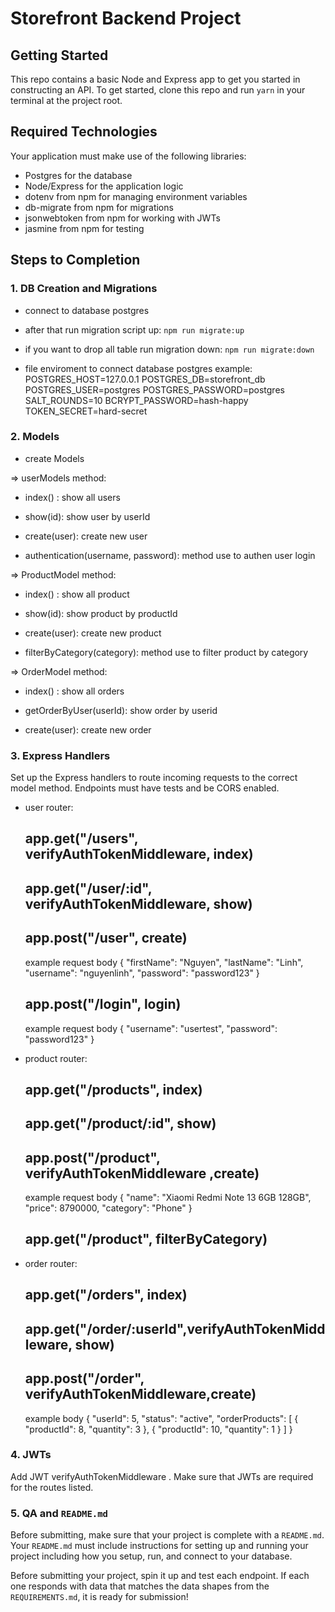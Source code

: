 # Storefront Backend Project

## Getting Started

This repo contains a basic Node and Express app to get you started in constructing an API. To get started, clone this repo and run `yarn` in your terminal at the project root.

## Required Technologies
Your application must make use of the following libraries:
- Postgres for the database
- Node/Express for the application logic
- dotenv from npm for managing environment variables
- db-migrate from npm for migrations
- jsonwebtoken from npm for working with JWTs
- jasmine from npm for testing

## Steps to Completion

### 1. DB Creation and Migrations
- connect to database postgres

- after that run migration script up: 
    `npm run migrate:up`

- if you want to drop all table run migration down:
    `npm run migrate:down`

- file enviroment to connect database postgres example:
    POSTGRES_HOST=127.0.0.1
    POSTGRES_DB=storefront_db
    POSTGRES_USER=postgres
    POSTGRES_PASSWORD=postgres
    SALT_ROUNDS=10
    BCRYPT_PASSWORD=hash-happy
    TOKEN_SECRET=hard-secret

### 2. Models

- create Models

=> userModels method:

 - index() : show all users

 - show(id): show user by userId

 - create(user): create new user

 - authentication(username, password): method use to authen user login

=> ProductModel method:

 - index() : show all product

 - show(id): show product by productId

 - create(user): create new product

 - filterByCategory(category): method use to filter product by category

 => OrderModel method:
 
 - index() : show all orders

 - getOrderByUser(userId): show order by userid

 - create(user): create new order

### 3. Express Handlers

Set up the Express handlers to route incoming requests to the correct model method. Endpoints must have tests and be CORS enabled. 

- user router:

    ## app.get("/users", verifyAuthTokenMiddleware, index)

    ## app.get("/user/:id", verifyAuthTokenMiddleware, show)

    ## app.post("/user", create)
    example request body 
    {
        "firstName": "Nguyen",
        "lastName": "Linh",
        "username": "nguyenlinh",
        "password": "password123"
    }

    ## app.post("/login", login)
    example request body 
    {
        "username": "usertest",
        "password": "password123"
    }

- product router:

    ## app.get("/products", index)

    ## app.get("/product/:id", show)

    ## app.post("/product", verifyAuthTokenMiddleware ,create)
    example request body 
    {
        "name": "Xiaomi Redmi Note 13 6GB 128GB",
        "price": 8790000,
        "category": "Phone"
    }

    ## app.get("/product", filterByCategory)

- order router:

    ## app.get("/orders", index)

    ## app.get("/order/:userId",verifyAuthTokenMiddleware, show)


    ## app.post("/order", verifyAuthTokenMiddleware,create)
    example body
        {
            "userId": 5,
            "status": "active",
            "orderProducts": [
                {
                    "productId": 8,
                    "quantity": 3
                },
                {
                    "productId": 10,
                    "quantity": 1
                }
            ]
        }

### 4. JWTs

Add JWT verifyAuthTokenMiddleware . Make sure that JWTs are required for the routes listed.

### 5. QA and `README.md`

Before submitting, make sure that your project is complete with a `README.md`. Your `README.md` must include instructions for setting up and running your project including how you setup, run, and connect to your database. 

Before submitting your project, spin it up and test each endpoint. If each one responds with data that matches the data shapes from the `REQUIREMENTS.md`, it is ready for submission!
